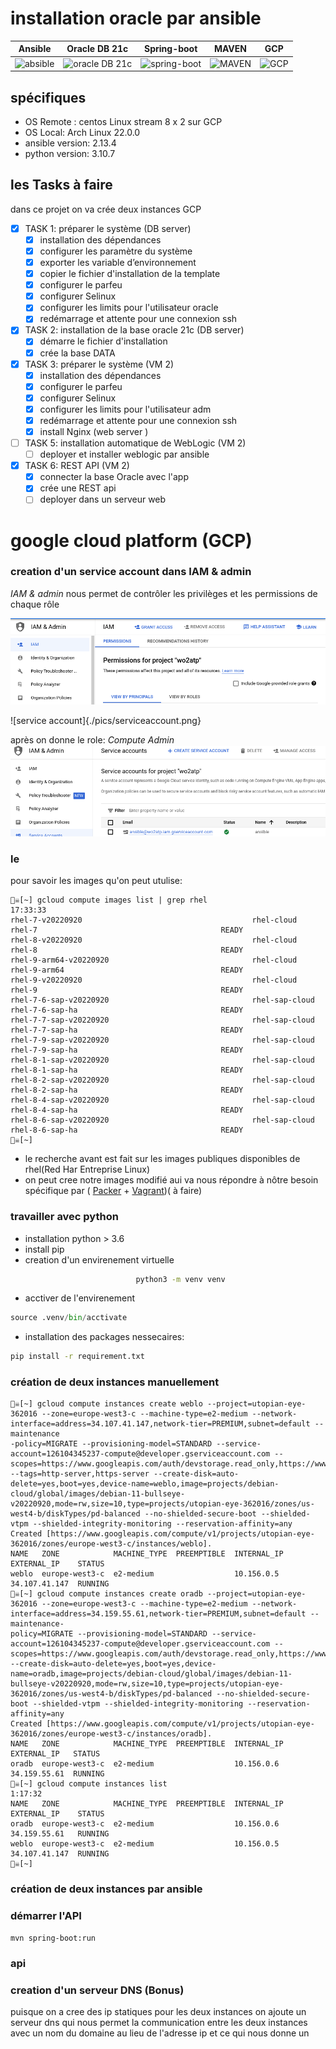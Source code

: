 # installation oracle par ansible

Ansible      | Oracle DB 21c| Spring-boot| MAVEN      | GCP
:-----------:|:-----------:|:-----------:|:-----------:|:-----------:
![absible](https://upload.wikimedia.org/wikipedia/commons/thumb/2/24/Ansible_logo.svg/256px-Ansible_logo.svg.png?20210414073712) | ![oracle DB 21c](https://futurumresearch.com/wp-content/uploads/2021/02/Oracle-Database-21c-Powering-Blockchain-and-AutoML-Innovations.jpg) | ![spring-boot](https://dz2cdn1.dzone.com/storage/temp/12434118-spring-boot-logo.png) | ![MAVEN](https://maven.apache.org/images/maven-logo-black-on-white.png) | ![GCP](https://upload.wikimedia.org/wikipedia/fr/thumb/6/61/Google_Cloud_Logo.svg/512px-Google_Cloud_Logo.svg.png?20210216111626)

## spécifiques 

- OS Remote : centos Linux stream 8 x 2 sur GCP
- OS Local: Arch Linux 22.0.0
- ansible version: 2.13.4
- python version: 3.10.7 



## les Tasks à faire

dans ce projet on va crée deux instances GCP 

- [x] TASK 1: préparer le système (DB server)
  - [x] installation des dépendances
  - [x] configurer les paramètre du système
  - [x] exporter les variable d’environnement
  - [x] copier le fichier d'installation de la template
  - [x] configurer le parfeu
  - [x] configurer Selinux
  - [x] configurer les limits pour l'utilisateur oracle
  - [x] redémarrage et attente pour une connexion ssh
- [x] TASK 2: installation de la base oracle 21c (DB server)
  - [x] démarre le fichier d'installation
  - [x] crée la base DATA
- [x] TASK 3: préparer le système (VM 2)
  - [x] installation des dépendances
  - [x] configurer le parfeu
  - [x] configurer Selinux
  - [x] configurer les limits pour l'utilisateur adm
  - [x] redémarrage et attente pour une connexion ssh
  - [x] install Nginx (web server )
- [ ] TASK 5: installation automatique de WebLogic (VM 2)
  - [ ] deployer et installer weblogic par ansible
- [x] TASK 6: REST API (VM 2)
  - [x] connecter la base Oracle avec l'app
  - [x] crée une REST api
  - [ ] deployer dans un serveur web

# google cloud platform (GCP)

### creation d'un service account dans IAM & admin

*IAM & admin* nous permet de contrôler les privilèges et les permissions de chaque rôle 

![iam](./pics/iam.png)

![service account]{./pics/serviceaccount.png}
 
 après on donne le role: *Compute Admin*
![role](./pics/role.png)

### le

 pour savoir les images qu'on peut utulise:

 ```console
 🏴‍☠️[~] gcloud compute images list | grep rhel                                                                                                                                                             17:33:33 
 rhel-7-v20220920                                      rhel-cloud           rhel-7                                         READY
 rhel-8-v20220920                                      rhel-cloud           rhel-8                                         READY
 rhel-9-arm64-v20220920                                rhel-cloud           rhel-9-arm64                                   READY
 rhel-9-v20220920                                      rhel-cloud           rhel-9                                         READY
 rhel-7-6-sap-v20220920                                rhel-sap-cloud       rhel-7-6-sap-ha                                READY
 rhel-7-7-sap-v20220920                                rhel-sap-cloud       rhel-7-7-sap-ha                                READY
 rhel-7-9-sap-v20220920                                rhel-sap-cloud       rhel-7-9-sap-ha                                READY
 rhel-8-1-sap-v20220920                                rhel-sap-cloud       rhel-8-1-sap-ha                                READY
 rhel-8-2-sap-v20220920                                rhel-sap-cloud       rhel-8-2-sap-ha                                READY
 rhel-8-4-sap-v20220920                                rhel-sap-cloud       rhel-8-4-sap-ha                                READY
 rhel-8-6-sap-v20220920                                rhel-sap-cloud       rhel-8-6-sap-ha                                READY
 🏴‍☠️[~] 
 ```

- le recherche avant est fait sur les images publiques disponibles de rhel(Red Har Entreprise Linux)
- on peut cree notre images modifié  aui va nous répondre à nôtre besoin spécifique par ( [Packer](https://www.packer.io/) + [Vagrant](https://www.vagrantup.com/))( à faire)

### travailler avec python
- installation python > 3.6
- install pip
- creation d'un envirenement virtuelle 
```bash
                            python3 -m venv venv
```
- acctiver de l'envirenement
```python
source .venv/bin/acctivate
```
- installation des packages nessecaires: 
```bash
pip install -r requirement.txt
```

### création de deux instances manuellement

```console
🏴‍☠️[~] gcloud compute instances create weblo --project=utopian-eye-362016 --zone=europe-west3-c --machine-type=e2-medium --network-interface=address=34.107.41.147,network-tier=PREMIUM,subnet=default --maintenance
-policy=MIGRATE --provisioning-model=STANDARD --service-account=126104345237-compute@developer.gserviceaccount.com --scopes=https://www.googleapis.com/auth/devstorage.read_only,https://www.googleapis.com/auth/logging.write,https://www.googleapis.com/auth/monitoring.write,https://www.googleapis.com/auth/servicecontrol,https://www.googleapis.com/auth/service.management.readonly,https://www.googleapis.com/auth/trace.append --tags=http-server,https-server --create-disk=auto-delete=yes,boot=yes,device-name=weblo,image=projects/debian-cloud/global/images/debian-11-bullseye-v20220920,mode=rw,size=10,type=projects/utopian-eye-362016/zones/us-west4-b/diskTypes/pd-balanced --no-shielded-secure-boot --shielded-vtpm --shielded-integrity-monitoring --reservation-affinity=any
Created [https://www.googleapis.com/compute/v1/projects/utopian-eye-362016/zones/europe-west3-c/instances/weblo].
NAME   ZONE            MACHINE_TYPE  PREEMPTIBLE  INTERNAL_IP  EXTERNAL_IP    STATUS
weblo  europe-west3-c  e2-medium                  10.156.0.5   34.107.41.147  RUNNING
🏴‍☠️[~] gcloud compute instances create oradb --project=utopian-eye-362016 --zone=europe-west3-c --machine-type=e2-medium --network-interface=address=34.159.55.61,network-tier=PREMIUM,subnet=default --maintenance-
policy=MIGRATE --provisioning-model=STANDARD --service-account=126104345237-compute@developer.gserviceaccount.com --scopes=https://www.googleapis.com/auth/devstorage.read_only,https://www.googleapis.com/auth/logging.write,https://www.googleapis.com/auth/monitoring.write,https://www.googleapis.com/auth/servicecontrol,https://www.googleapis.com/auth/service.management.readonly,https://www.googleapis.com/auth/trace.append --create-disk=auto-delete=yes,boot=yes,device-name=oradb,image=projects/debian-cloud/global/images/debian-11-bullseye-v20220920,mode=rw,size=10,type=projects/utopian-eye-362016/zones/us-west4-b/diskTypes/pd-balanced --no-shielded-secure-boot --shielded-vtpm --shielded-integrity-monitoring --reservation-affinity=any
Created [https://www.googleapis.com/compute/v1/projects/utopian-eye-362016/zones/europe-west3-c/instances/oradb].
NAME   ZONE            MACHINE_TYPE  PREEMPTIBLE  INTERNAL_IP  EXTERNAL_IP   STATUS
oradb  europe-west3-c  e2-medium                  10.156.0.6   34.159.55.61  RUNNING
🏴‍☠️[~] gcloud compute instances list                                                                                                                                                                       1:17:32 
NAME   ZONE            MACHINE_TYPE  PREEMPTIBLE  INTERNAL_IP  EXTERNAL_IP    STATUS
oradb  europe-west3-c  e2-medium                  10.156.0.6   34.159.55.61   RUNNING
weblo  europe-west3-c  e2-medium                  10.156.0.5   34.107.41.147  RUNNING
🏴‍☠️[~] 
```

### création de deux instances par ansible

### démarrer l'API

```console
mvn spring-boot:run 
```

### api

### creation d'un serveur DNS (Bonus)

puisque on a cree des ip statiques pour les deux instances on ajoute un serveur dns qui nous permet la communication entre les deux instances avec un nom du domaine au lieu de l'adresse ip et ce qui nous donne un
